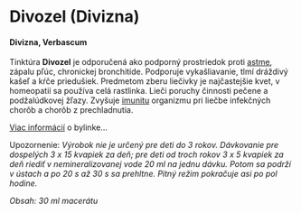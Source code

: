 Divozel (Divizna)
=================

#### Divizna, Verbascum

Tinktúra **Divozel** je odporučená ako podporný prostriedok proti
[astme](../diagnozy/asthma), zápalu pľúc, chronickej
bronchitíde. Podporuje vykašliavanie, tlmí dráždivý kašeľ a kŕče priedušiek.
Predmetom zberu liečivky je najčastejšie kvet, v homeopatií sa používa celá
rastlinka. Lieči poruchy činnosti pečene a podžalúdkovej žľazy. Zvyšuje
[imunitu](../diagnozy/imunita) organizmu pri liečbe infekčných
chorôb a chorôb z prechladnutia.

[Viac informácií](../bylinky/divozel-velkokvety) o bylinke…

Upozornenie: *Výrobok nie je určený pre deti do 3 rokov. Dávkovanie pre
dospelých 3 x 15 kvapiek za deň; pre deti od troch rokov 3 x 5 kvapiek za deň
riediť v nemineralizovanej vode 20 ml na jednu dávku. Potom sa podrží v ústach a
po 20 s až 30 s sa prehltne. Pitný režim pokračuje asi po pol hodine.*

*Obsah: 30 ml macerátu*


